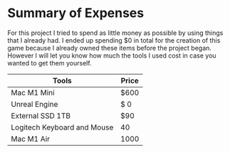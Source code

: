 # Summary of Expenses

For this project I tried to spend as little money as possible by using things that I already had. I ended up spending $0 in total for the creation of this 
game because I already owned these items before the project began. However I will let you know how much the tools I used cost in case you wanted to get them yourself.


| Tools  | Price |
| ------------- | ------------- |
| Mac M1 Mini  | $600  |
| Unreal Engine | $ 0 |
| External SSD 1TB| $90 | 
|Logitech Keyboard and Mouse | 40|
|Mac M1 Air | 1000 | 
